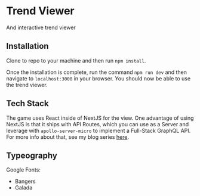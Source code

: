 # Trend Viewer

And interactive trend viewer

## Installation

Clone to repo to your machine and then run `npm install`.

Once the installation is complete, run the command `npm run dev` and then navigate to `localhost:3000` in your browser. You should now be able to use the trend viewer.

## Tech Stack

The game uses React inside of NextJS for the view. One advantage of using NextJS is that it ships with API Routes, which you can use as a Server and leverage with `apollo-server-micro` to implement a Full-Stack GraphQL API. For more info about that, see my blog series [here](https://medium.com/swlh/server-side-graphql-with-apollo-nextjs-part-1-setup-2615410c4966).

## Typeography

Google Fonts:

- Bangers
- Galada
